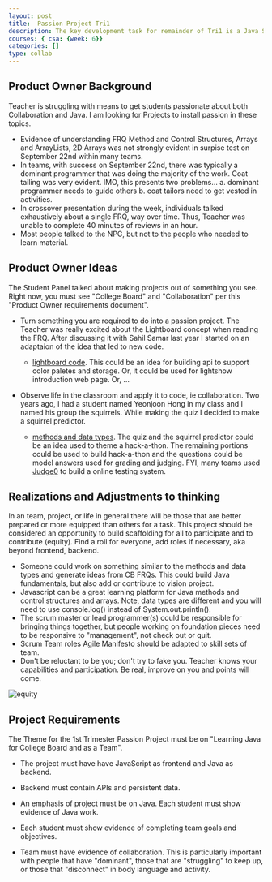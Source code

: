 ```yaml
---
layout: post
title:  Passion Project Tri1
description: The key development task for remainder of Tri1 is a Java Spring Passion Project.
courses: { csa: {week: 6}}
categories: []
type: collab
---
```


## Product Owner Background

Teacher is struggling with means to get students passionate about both Collaboration and Java.  I am looking for Projects to install passion in these topics.

- Evidence of understanding FRQ Method and Control Structures, Arrays and ArrayLists, 2D Arrays was not strongly evident in surpise test on September 22nd within many teams.
- In teams, with success on September 22nd, there was typically a dominant programmer that was doing the majority of the work.  Coat tailing was very evident.  IMO, this presents two problems... a. dominant programmer needs to guide others  b. coat tailors need to get vested in activities.
- In crossover presentation during the week, individuals talked exhaustively about a single FRQ, way over time.  Thus, Teacher was unable to complete 40 minutes of reviews in an hour.
- Most people talked to the NPC, but not to the people who needed to learn material.

## Product Owner Ideas

The Student Panel talked about making projects out of something you see.  Right now, you must see "College Board" and "Collaboration" per this "Product Owner requirements document".

- Turn something you are required to do into a passion project.  The Teacher was really excited about the Lightboard concept when reading the FRQ.  After discussing it with Sahil Samar last year I started on an adaptaion of the idea that led to new code.
  - [lightboard code](https://github.com/nighthawkcoders/spring_portfolio/tree/master/src/main/java/com/nighthawk/spring_portfolio/mvc/lightboard).  This could be an idea for building api to support color paletes and storage.  Or, it could be used for lightshow introduction web page.  Or, ...

- Observe life in the classroom and apply it to code, ie collaboration.  Two years ago, I had a student named Yeonjoon Hong in my class and I named his group the squirrels.  While making the quiz I decided to make a squirrel predictor.
  - [methods and data types](https://github.com/nighthawkcoders/spring_portfolio/tree/master/src/main/java/com/nighthawk/hacks/methodsDataTypes).   The quiz and the squirrel predictor could be an idea used to theme a hack-a-thon.  The remaining portions could be used to build hack-a-thon and the questions could be model answers used for grading and judging.  FYI, many teams used [Judge0](https://judge0.com/#products) to build a online testing system.

## Realizations and Adjustments to thinking

In an team, project, or life in general there will be those that are better prepared or more equipped than others for a task.  This project should be considered an opportunity to build scaffolding for all to participate and to contribute (equity).  Find a roll for everyone, add roles if necessary, aka beyond frontend, backend.

- Someone could work on something similar to the methods and data types and generate ideas from CB FRQs.  This could build Java fundamentals, but also add or contribute to vision project.
- Javascript can be a great learning platform for Java methods and control structures and arrays.   Note, data types are different and you will need to use console.log() instead of System.out.println().
- The scrum master or lead programmer(s) could be responsible for bringing things together, but people working on foundation pieces need to be responsive to "management", not check out or quit.
- Scrum Team roles Agile Manifesto should be adapted to skill sets of team.
- Don't be reluctant to be you; don't try to fake you.  Teacher knows your capabilities and participation.  Be real, improve on you and points will come.

![equity]({{site.baseurl}}/images/equity.png)

## Project Requirements

The Theme for the 1st Trimester Passion Project must be on "Learning Java for College Board and as a Team".

- The project must have have JavaScript as frontend and Java as backend.  

- Backend must contain APIs and persistent data.  

- An emphasis of project must be on Java. Each student must show evidence of Java work.

- Each student must show evidence of completing team goals and objectives.  

- Team must have evidence of collaboration.  This is particularly important with people that have "dominant", those that are "struggling" to keep up, or those that "disconnect" in body language and activity.
